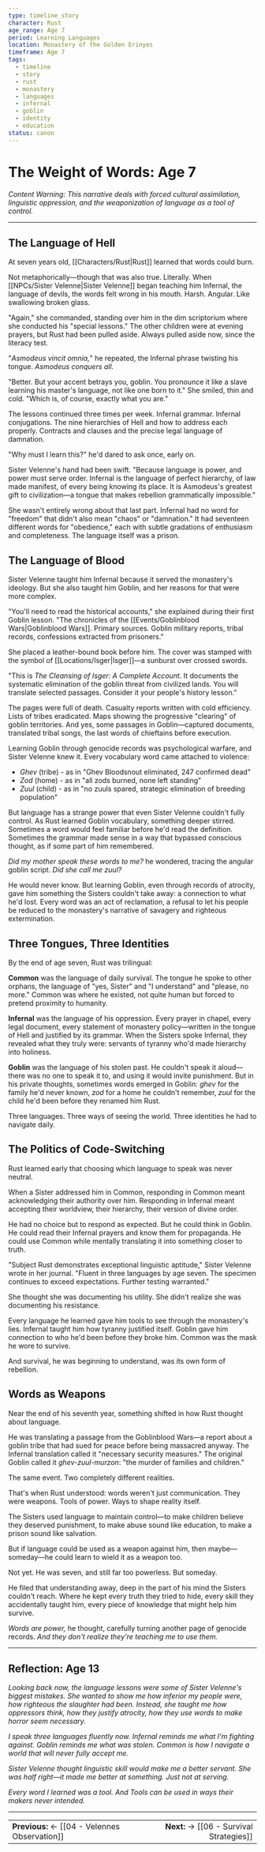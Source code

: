 ```yaml
---
type: timeline_story
character: Rust
age_range: Age 7
period: Learning Languages
location: Monastery of the Golden Erinyes
timeframe: Age 7
tags:
  - timeline
  - story
  - rust
  - monastery
  - languages
  - infernal
  - goblin
  - identity
  - education
status: canon
---
```


# The Weight of Words: Age 7

*Content Warning: This narrative deals with forced cultural assimilation, linguistic oppression, and the weaponization of language as a tool of control.*

---

## The Language of Hell

At seven years old, [[Characters/Rust|Rust]] learned that words could burn.

Not metaphorically—though that was also true. Literally. When [[NPCs/Sister Velenne|Sister Velenne]] began teaching him Infernal, the language of devils, the words felt wrong in his mouth. Harsh. Angular. Like swallowing broken glass.

"Again," she commanded, standing over him in the dim scriptorium where she conducted his "special lessons." The other children were at evening prayers, but Rust had been pulled aside. Always pulled aside now, since the literacy test.

"*Asmodeus vincit omnia,*" he repeated, the Infernal phrase twisting his tongue. *Asmodeus conquers all.*

"Better. But your accent betrays you, goblin. You pronounce it like a slave learning his master's language, not like one born to it." She smiled, thin and cold. "Which is, of course, exactly what you are."

The lessons continued three times per week. Infernal grammar. Infernal conjugations. The nine hierarchies of Hell and how to address each properly. Contracts and clauses and the precise legal language of damnation.

"Why must I learn this?" he'd dared to ask once, early on.

Sister Velenne's hand had been swift. "Because language is power, and power must serve order. Infernal is the language of perfect hierarchy, of law made manifest, of every being knowing its place. It is Asmodeus's greatest gift to civilization—a tongue that makes rebellion grammatically impossible."

She wasn't entirely wrong about that last part. Infernal had no word for "freedom" that didn't also mean "chaos" or "damnation." It had seventeen different words for "obedience," each with subtle gradations of enthusiasm and completeness. The language itself was a prison.

## The Language of Blood

Sister Velenne taught him Infernal because it served the monastery's ideology. But she also taught him Goblin, and her reasons for that were more complex.

"You'll need to read the historical accounts," she explained during their first Goblin lesson. "The chronicles of the [[Events/Goblinblood Wars|Goblinblood Wars]]. Primary sources. Goblin military reports, tribal records, confessions extracted from prisoners."

She placed a leather-bound book before him. The cover was stamped with the symbol of [[Locations/Isger|Isger]]—a sunburst over crossed swords.

"This is *The Cleansing of Isger: A Complete Account*. It documents the systematic elimination of the goblin threat from civilized lands. You will translate selected passages. Consider it your people's history lesson."

The pages were full of death. Casualty reports written with cold efficiency. Lists of tribes eradicated. Maps showing the progressive "clearing" of goblin territories. And yes, some passages in Goblin—captured documents, translated tribal songs, the last words of chieftains before execution.

Learning Goblin through genocide records was psychological warfare, and Sister Velenne knew it. Every vocabulary word came attached to violence:

- *Ghev* (tribe) - as in "Ghev Bloodsnout eliminated, 247 confirmed dead"
- *Zod* (home) - as in "all zods burned, none left standing"  
- *Zuul* (child) - as in "no zuuls spared, strategic elimination of breeding population"

But language has a strange power that even Sister Velenne couldn't fully control. As Rust learned Goblin vocabulary, something deeper stirred. Sometimes a word would feel familiar before he'd read the definition. Sometimes the grammar made sense in a way that bypassed conscious thought, as if some part of him remembered.

*Did my mother speak these words to me?* he wondered, tracing the angular goblin script. *Did she call me zuul?*

He would never know. But learning Goblin, even through records of atrocity, gave him something the Sisters couldn't take away: a connection to what he'd lost. Every word was an act of reclamation, a refusal to let his people be reduced to the monastery's narrative of savagery and righteous extermination.

## Three Tongues, Three Identities

By the end of age seven, Rust was trilingual:

**Common** was the language of daily survival. The tongue he spoke to other orphans, the language of "yes, Sister" and "I understand" and "please, no more." Common was where he existed, not quite human but forced to pretend proximity to humanity.

**Infernal** was the language of his oppression. Every prayer in chapel, every legal document, every statement of monastery policy—written in the tongue of Hell and justified by its grammar. When the Sisters spoke Infernal, they revealed what they truly were: servants of tyranny who'd made hierarchy into holiness.

**Goblin** was the language of his stolen past. He couldn't speak it aloud—there was no one to speak it to, and using it would invite punishment. But in his private thoughts, sometimes words emerged in Goblin: *ghev* for the family he'd never known, *zod* for a home he couldn't remember, *zuul* for the child he'd been before they renamed him Rust.

Three languages. Three ways of seeing the world. Three identities he had to navigate daily.

## The Politics of Code-Switching

Rust learned early that choosing which language to speak was never neutral.

When a Sister addressed him in Common, responding in Common meant acknowledging their authority over him. Responding in Infernal meant accepting their worldview, their hierarchy, their version of divine order.

He had no choice but to respond as expected. But he could think in Goblin. He could read their Infernal prayers and know them for propaganda. He could use Common while mentally translating it into something closer to truth.

"Subject Rust demonstrates exceptional linguistic aptitude," Sister Velenne wrote in her journal. "Fluent in three languages by age seven. The specimen continues to exceed expectations. Further testing warranted."

She thought she was documenting his utility. She didn't realize she was documenting his resistance.

Every language he learned gave him tools to see through the monastery's lies. Infernal taught him how tyranny justified itself. Goblin gave him connection to who he'd been before they broke him. Common was the mask he wore to survive.

And survival, he was beginning to understand, was its own form of rebellion.

## Words as Weapons

Near the end of his seventh year, something shifted in how Rust thought about language.

He was translating a passage from the Goblinblood Wars—a report about a goblin tribe that had sued for peace before being massacred anyway. The Infernal translation called it "necessary security measures." The original Goblin called it *ghev-zuul-murzon*: "the murder of families and children."

The same event. Two completely different realities.

That's when Rust understood: words weren't just communication. They were weapons. Tools of power. Ways to shape reality itself.

The Sisters used language to maintain control—to make children believe they deserved punishment, to make abuse sound like education, to make a prison sound like salvation.

But if language could be used as a weapon against him, then maybe—someday—he could learn to wield it as a weapon too.

Not yet. He was seven, and still far too powerless. But someday.

He filed that understanding away, deep in the part of his mind the Sisters couldn't reach. Where he kept every truth they tried to hide, every skill they accidentally taught him, every piece of knowledge that might help him survive.

*Words are power,* he thought, carefully turning another page of genocide records. *And they don't realize they're teaching me to use them.*

---

## Reflection: Age 13

*Looking back now, the language lessons were some of Sister Velenne's biggest mistakes. She wanted to show me how inferior my people were, how righteous the slaughter had been. Instead, she taught me how oppressors think, how they justify atrocity, how they use words to make horror seem necessary.*

*I speak three languages fluently now. Infernal reminds me what I'm fighting against. Goblin reminds me what was stolen. Common is how I navigate a world that will never fully accept me.*

*Sister Velenne thought linguistic skill would make me a better servant. She was half right—it made me better at something. Just not at serving.*

*Every word I learned was a tool. And Tools can be used in ways their makers never intended.*

---

| | |
|:---|---:|
| **Previous:** ← [[04 - Velennes Observation]] | **Next:** → [[06 - Survival Strategies]] |